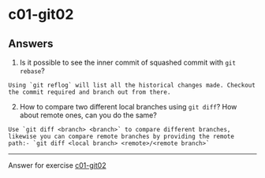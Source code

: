 # c01-git02

## Answers

1. Is it possible to see the inner commit of squashed commit with `git rebase`?
```
Using `git reflog` will list all the historical changes made. Checkout the commit required and branch out from there.

```

2. How to compare two different local branches using `git diff`? 
How about remote ones, can you do the same?
```
Use `git diff <branch> <branch>` to compare different branches, likewise you can compare remote branches by providing the remote path:- `git diff <local branch> <remote>/<remote branch>`

```

<!-- Don't change anything below this point-->
<!-- Before commiting, remove both commented lines--> 
***
Answer for exercise [c01-git02](https://github.com/devopsacademyau/academy/blob/5e1ec235517f206c8d4a11a37388fcfd0220d194/classes/01class/exercises/c01-git02/README.md)